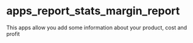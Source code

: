 # apps_report_stats_margin_report
This apps allow you add some information about your product, cost and profit
